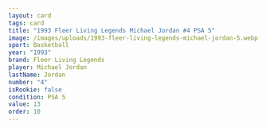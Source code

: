 ```yaml
---
layout: card
tags: card
title: "1993 Fleer Living Legends Michael Jordan #4 PSA 5"
image: /images/uploads/1993-fleer-living-legends-michael-jordan-5.webp
sport: Basketball
year: "1993"
brand: Fleer Living Legends
player: Michael Jordan
lastName: Jordan
number: "4"
isRookie: false
condition: PSA 5
value: 13
order: 10
---
```

